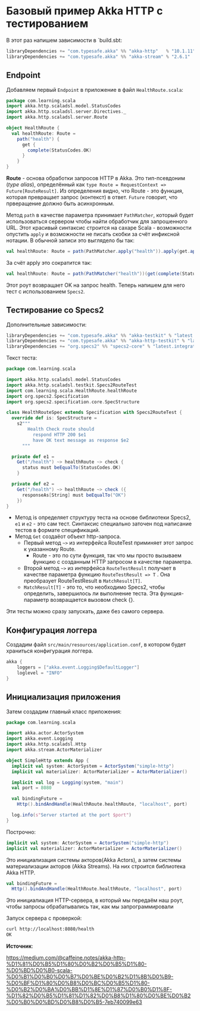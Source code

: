 # Базовый пример Akka HTTP с тестированием

В этот раз напишем зависимости в `build.sbt:

```scala
libraryDependencies += "com.typesafe.akka" %% "akka-http"   % "10.1.11"
libraryDependencies += "com.typesafe.akka" %% "akka-stream" % "2.6.1"
```


## Endpoint

Добавляем первый `Endpoint` в приложение в файл `HealthRoute.scala`:

```scala
package com.learning.scala
import akka.http.scaladsl.model.StatusCodes
import akka.http.scaladsl.server.Directives._
import akka.http.scaladsl.server.Route

object HealthRoute {
  val healthRoute: Route =
    path("health") {
      get {
        complete(StatusCodes.OK)
      }
    }
}
```

**Route** - основа обработки запросов HTTP в Akka. Это тип-псевдоним (*type alias*), определённый как `type Route = RequestContext => Future[RouteResult]`. Из определения видно, что Route - это функция, которая превращает запрос (контекст) в ответ. `Future` говорит, что прверащение должно быть асинхронным.

Метод `path` в качестве параметра принимает `PathMatcher`, который будет использоваться сервером чтобы найти обработчик для запрошенного URL. Этот красивый синтаксис строится на сахаре Scala - возможности опустить `apply` и возможности не писать скобки за счёт инфиксной нотации. В обычной записи это выглядело бы так:

```scala
val healthRoute: Route = path(PathMatcher.apply("health")).apply(get.apply(complete(StatusCodes.OK)))
```

За счёт apply это сократится так:

```scala
val healthRoute: Route = path(PathMatcher("health"))(get(complete(StatusCodes.OK)))
```

Этот роут возвращает OK на запрос health. Теперь напишем для него тест с использованием `Specs2`.


## Тестирование со Specs2

Дополнительные зависимости:

```scala
libraryDependencies += "com.typesafe.akka" %% "akka-testkit" % "latest.integration"
libraryDependencies += "com.typesafe.akka" %% "akka-http-testkit" % "latest.integration"
libraryDependencies += "org.specs2" %% "specs2-core" % "latest.integration"
```

Текст теста:

```scala
package com.learning.scala

import akka.http.scaladsl.model.StatusCodes
import akka.http.scaladsl.testkit.Specs2RouteTest
import com.learning.scala.HealthRoute.healthRoute
import org.specs2.Specification
import org.specs2.specification.core.SpecStructure

class HealthRouteSpec extends Specification with Specs2RouteTest {
  override def is: SpecStructure =
    s2"""
        Health Check route should
          respond HTTP 200 $e1
          have OK text message as response $e2
      """

  private def e1 =
    Get("/health") ~> healthRoute ~> check {
      status must beEqualTo(StatusCodes.OK)
    }

  private def e2 =
    Get("/health") ~> healthRoute ~> check ({
      responseAs[String] must beEqualTo("OK")
    })
}
```

- Метод is определяет структуру теста на основе библиотеки Specs2, `e1` и `e2` - это сам тест. Синтаксис специально заточен под написание тестов в формате спецификаций.
- Метод `Get` создаёот объект http-запроса.
  - Первый метод `~>` из интерфейса RouteTest приминяет этот запрос к указанному Route.
    - Route - это по сути функция, так что мы просто вызываем функцию с созданным HTTP запросом в качестве параметра.
  - Второй метод `~>` из интерфейса `RouteTestResult` получает в качестве параметра функцию `RouteTestResult => T` . Она преобразует RouteTestResult в `MatchResult[T]`.
  - `MatchResult[T]` - это то, что необходимо Specs2, чтобы определить, завершилось ли выполнение теста. Эта функция-параметр возвращается вызовом check {}.

Эти тесты можно сразу запускать, даже без самого сервера.


## Конфигурация логгера

Создадим файл `src/main/resources/application.conf`, в котором будет храниться конфигурация логгера.

```scala
akka {
    loggers = ["akka.event.Logging$DefaultLogger"]
    loglevel = "INFO"
}
```

## Инициализация приложения

Затем создадим главный класс приложения:

```scala
package com.learning.scala

import akka.actor.ActorSystem
import akka.event.Logging
import akka.http.scaladsl.Http
import akka.stream.ActorMaterializer

object SimpleHttp extends App {
  implicit val system: ActorSystem = ActorSystem("simple-http")
  implicit val materializer: ActorMaterializer = ActorMaterializer()

  implicit val log = Logging(system, "main")
  val port = 8080

  val bindingFuture =
    Http().bindAndHandle(HealthRoute.healthRoute, "localhost", port)

  log.info(s"Server started at the port $port")
}
```

Построчно:

```scala
implicit val system: ActorSystem = ActorSystem("simple-http")
implicit val materializer: ActorMaterializer = ActorMaterializer()
```

Это инициализация системы акторов(Akka Actors), а затем системы материализации акторов (Akka Streams). На них строится библиотека Akka HTTP.


```scala
val bindingFuture =
  Http().bindAndHandle(HealthRoute.healthRoute, "localhost", port)  
```

Это инициалиация HTTP-сервера, в который мы передаём наш роут, чтобы запросы обрабатывались так, как мы запрограммировали


Запуск сервера с проверкой:

```bash
curl http://localhost:8080/health
OK
```


**Источник**:

https://medium.com/@caffeine.notes/akka-http-%D1%81%D0%B5%D1%80%D0%B2%D0%B5%D1%80-%D0%BD%D0%B0-scala-%D0%B1%D0%B0%D0%B7%D0%BE%D0%B2%D1%8B%D0%B9-%D0%BF%D1%80%D0%B8%D0%BC%D0%B5%D1%80-%D0%B2%D0%BA%D0%BB%D1%8E%D1%87%D0%B0%D1%8F-%D1%82%D0%B5%D1%81%D1%82%D0%B8%D1%80%D0%BE%D0%B2%D0%B0%D0%BD%D0%B8%D0%B5-7eb740099e63